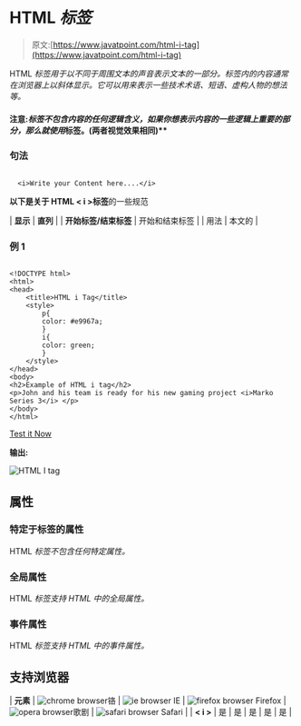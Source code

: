 # HTML *标签*

> 原文:[https://www.javatpoint.com/html-i-tag](https://www.javatpoint.com/html-i-tag)

HTML *标签用于以不同于周围文本的声音表示文本的一部分。*标签内的内容通常在浏览器上以斜体显示。它可以用来表示一些技术术语、短语、虚构人物的想法等。**

#### 注意:*标签不包含内容的任何逻辑含义，如果你想表示内容的一些逻辑上重要的部分，那么就使用*标签。(两者视觉效果相同)**

### 句法

```

  <i>Write your Content here....</i>

```

**以下是关于 HTML < i >标签**的一些规范

| **显示** | **直列** |
| **开始标签/结束标签** | 开始和结束标签 |
| 用法 | 本文的 |

### 例 1

```

<!DOCTYPE html>
<html>
<head>
	<title>HTML i Tag</title>
	<style>
		p{
		color: #e9967a; 
		}
		i{
		color: green;
		}
	</style>
</head>
<body>
<h2>Example of HTML i tag</h2>
<p>John and his team is ready for his new gaming project <i>Marko Series 3</i> </p> 
</body>
</html>

```

[Test it Now](https://www.javatpoint.com/oprweb/test.jsp?filename=htmlitag)

**输出:**

![HTML I tag](../Images/f29d8338ea0f3674c0200fa19ee4c4f4.png)

## 属性

### 特定于标签的属性

HTML *标签不包含任何特定属性。*

### 全局属性

HTML *标签支持 HTML 中的全局属性。*

### 事件属性

HTML *标签支持 HTML 中的事件属性。*

## 支持浏览器

| **元素** | ![chrome browser](../Images/4fbdc93dc2016c5049ed108e7318df19.png)铬 | ![ie browser](../Images/83dd23df1fe8373fd5bf054b2c1dd88b.png) IE | ![firefox browser](../Images/4f001fff393888a8a807ed29b28145d1.png) Firefox | ![opera browser](../Images/6cad4a592cc69a052056a0577b4aac65.png)歌剧 | ![safari browser](../Images/a0f6a9711a92203c5dc5c127fe9c9fca.png) Safari |
| **< i >** | 是 | 是 | 是 | 是 | 是 |